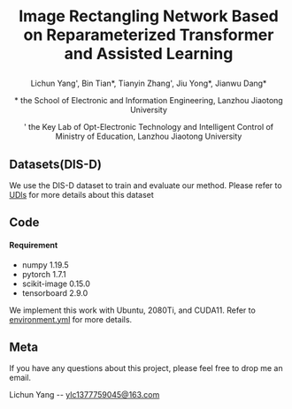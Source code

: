 # <p align="center">Image Rectangling Network Based on Reparameterized Transformer and Assisted Learning</p>
<p align="center">Lichun Yang', Bin Tian*, Tianyin Zhang', Jiu Yong*, Jianwu Dang*</p>
<p align="center">* the School of Electronic and Information Engineering, Lanzhou Jiaotong University</p>
<p align="center">' the Key Lab of Opt-Electronic Technology and Intelligent Control of Ministry of Education, Lanzhou Jiaotong University</p>


## Datasets(DIS-D)
We use the DIS-D dataset to train and evaluate our method. Please refer to [UDls](https://github.com/nie-lang/DeepRectangling) for more details about this dataset


## Code
#### Requirement
* numpy 1.19.5
* pytorch 1.7.1
* scikit-image 0.15.0
* tensorboard 2.9.0

We implement this work with Ubuntu, 2080Ti, and CUDA11. Refer to [environment.yml]() for more details.


## Meta
If you have any questions about this project, please feel free to drop me an email.

Lichun Yang -- ylc1377759045@163.com
